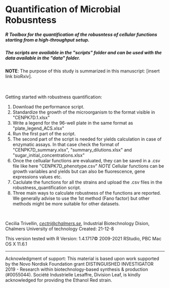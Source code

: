 # Quantification of Microbial Robusntess
##### R Toolbox for the quantification of the robusntess of cellular functions starting from a high-throughput setup. 
##### The scripts are available in the "scripts" folder and can be used with the data available in the "data" folder.

**NOTE**: The purpose of this study is summarized in this manuscript: [insert link bioRxiv]. 


&nbsp;  
&nbsp;  
Getting started with robustness quantification:
 1. Download the performance script. 
 2. Standardize the growth of the microorganism to the format visible in "CENPK7D.1.xlsx"
 3. Write a legend for the 96-well plate in the same format as "plate_legend_ACS.xlsx" 
 4. Run the first part of the script. 
 5. The second part of the script is needed for yields calculation in case of enzymatic assays. In that case check the format of "CENPK7D_summary.xlsx", "summary_dilutions.xlsx" and "sugar_initial_concentrations.xlsx"
 6. Once the cellualar functions are evaluated, they can be saved in a .csv file like here "CENPK7D_phenotype.csv" 
*NOTE* Cellular functions can be growth variables and yields but can also be fluorescence, gene expressions values etc.
 7. Caclulate the functions for all the strains and upload the .csv files in the robustness_quantification script. 
 8. Three main ways to calculate robustness of the functions are reported. We generally advise to use the 1st method (Fano factor) but other methods might be more suitable for other datasets. 

&nbsp;  

Cecilia Trivellin, *cectri@chalmers.se*, Industrial Biotechnology Dision, Chalmers University of technology
Created: 21-12-8

This version tested with R Version: 1.4.1717© 2009-2021 RStudio, PBC
Mac OS X 11.6.1 
&nbsp;  

--------

Acknowledgment of support: This material is based upon work supported by the Novo Nordisk Foundation grant DISTINGUISHED INVESTIGATOR 2019 - Research within biotechnology-based synthesis & production (#0055044).
Société Industrielle Lesaffre, Division Leaf, is kindly acknowledged for providing the Ethanol Red strain.

&nbsp;  
